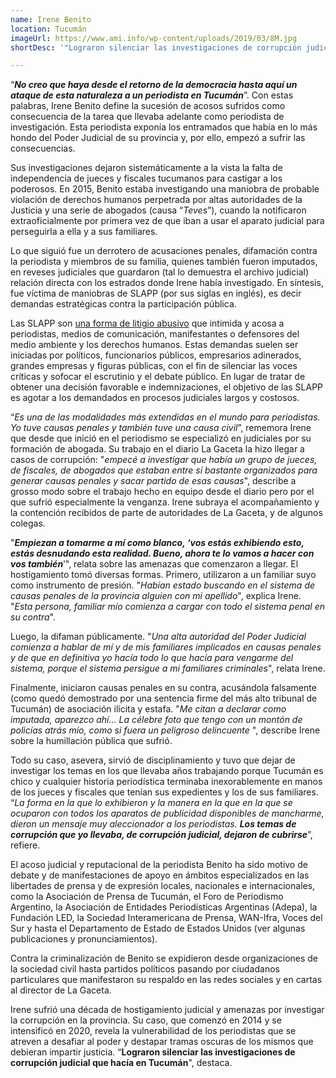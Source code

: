 ```yaml
---
name: Irene Benito
location: Tucumán
imageUrl: https://www.ami.info/wp-content/uploads/2019/03/8M.jpg
shortDesc: '"Lograron silenciar las investigaciones de corrupción judicial": persecución con SLAPP'

---
```


“***No creo que haya desde el retorno de la democracia hasta aquí un ataque de esta naturaleza a un periodista en Tucumán***”. Con estas palabras, Irene Benito define la sucesión de acosos sufridos como consecuencia de la tarea que llevaba adelante como periodista de investigación. Esta periodista exponía los entramados que había en lo más hondo del Poder Judicial de su provincia y, por ello, empezó a sufrir las consecuencias.

Sus investigaciones dejaron sistemáticamente a la vista la falta de independencia de jueces y fiscales tucumanos para castigar a los poderosos. En 2015, Benito estaba investigando una maniobra de probable violación de derechos humanos perpetrada por altas autoridades de la Justicia y una serie de abogados (causa “*Teves*”), cuando la notificaron extraoficialmente por primera vez de que iban a usar el aparato judicial para perseguirla a ella y a sus familiares.

Lo que siguió fue un derrotero de acusaciones penales, difamación contra la periodista y miembros de su familia, quienes también fueron imputados, en reveses judiciales que guardaron (tal lo demuestra el archivo judicial) relación directa con los estrados donde Irene había investigado. En síntesis, fue víctima de maniobras de SLAPP (por sus siglas en inglés), es decir demandas estratégicas contra la participación pública. 

Las SLAPP son [una forma de litigio abusivo](https://globalfreedomofexpression.columbia.edu/wp-content/uploads/2023/08/GFoE_%C2%BFCo%CC%81mo-responden-los-tribunales-a-los-SLAPP__PAPER-1.pdf) que intimida y acosa a periodistas, medios de comunicación, manifestantes o defensores del medio ambiente y los derechos humanos. Estas demandas suelen ser iniciadas por políticos, funcionarios públicos, empresarios adinerados, grandes empresas y figuras públicas, con el fin de silenciar las voces críticas y sofocar el escrutinio y el debate público. En lugar de tratar de obtener una decisión favorable e indemnizaciones, el objetivo de las SLAPP es agotar a los demandados en procesos judiciales largos y costosos.

“*Es una de las modalidades más extendidas en el mundo para periodistas. Yo tuve causas penales y también tuve una causa civil*”, rememora Irene que desde que inició en el periodismo se especializó en judiciales por su formación de abogada. Su trabajo en el diario La Gaceta la hizo llegar a casos de corrupción: "*empecé a investigar que había un grupo de jueces, de fiscales, de abogados que estaban entre sí bastante organizados para generar causas penales y sacar partido de esas causas*", describe a grosso modo sobre el trabajo hecho en equipo desde el diario pero por el que sufrió especialmente la venganza. Irene subraya el acompañamiento y la contención recibidos de parte de autoridades de La Gaceta, y de algunos colegas.

"***Empiezan a tomarme a mí como blanco, ‘vos estás exhibiendo esto, estás desnudando esta realidad. Bueno, ahora te lo vamos a hacer con vos también***’", relata sobre las amenazas que comenzaron a llegar. El hostigamiento tomó diversas formas. Primero, utilizaron a un familiar suyo como instrumento de presión. "*Habían estado buscando en el sistema de causas penales de la provincia alguien con mi apellido*", explica Irene. "*Esta persona, familiar mío comienza a cargar con todo el sistema penal en su contra*".

Luego, la difaman públicamente. "*Una alta autoridad del Poder Judicial comienza a hablar de mí y de mis familiares implicados en causas penales y de que en definitiva yo hacía todo lo que hacía para vengarme del sistema, porque el sistema persigue a mi familiares criminales*", relata Irene.

Finalmente, iniciaron causas penales en su contra, acusándola falsamente (como quedó demostrado por una sentencia firme del más alto tribunal de Tucumán) de asociación ilícita y estafa. "*Me citan a declarar como imputada, aparezco ahí… La célebre foto que tengo con un montón de policías atrás mío, como si fuera un peligroso delincuente* ", describe Irene sobre la humillación pública que sufrió.

Todo su caso, asevera, sirvió de disciplinamiento y tuvo que dejar de investigar los temas en los que llevaba años trabajando porque Tucumán es chico y cualquier historia periodística terminaba inexorablemente en manos de los jueces y fiscales que tenían sus expedientes y los de sus familiares. “*La forma en la que lo exhibieron y la manera en la que en la que se ocuparon con todos los aparatos de publicidad disponibles de mancharme, dieron un mensaje muy aleccionador a los periodistas. **Los temas de corrupción que yo llevaba, de corrupción judicial, dejaron de cubrirse***”, refiere.

El acoso judicial y reputacional de la periodista Benito ha sido motivo de debate y de manifestaciones de apoyo en ámbitos especializados en las libertades de prensa y de expresión locales, nacionales e internacionales, como la Asociación de Prensa de Tucumán, el Foro de Periodismo Argentino, la Asociación de Entidades Periodísticas Argentinas (Adepa), la Fundación LED, la Sociedad Interamericana de Prensa, WAN-Ifra, Voces del Sur y hasta el Departamento de Estado de Estados Unidos (ver algunas publicaciones y pronunciamientos).

Contra la criminalización de Benito se expidieron desde organizaciones de la sociedad civil hasta partidos políticos pasando por ciudadanos particulares que manifestaron su respaldo en las redes sociales y en cartas al director de La Gaceta.

Irene sufrió una década de hostigamiento judicial y amenazas por investigar la corrupción en la provincia. Su caso, que comenzó en 2014 y se intensificó en 2020, revela la vulnerabilidad de los periodistas que se atreven a desafiar al poder y destapar tramas oscuras de los mismos que debieran impartir justicia. “**Lograron silenciar las investigaciones de corrupción judicial que hacía en Tucumán**", destaca.